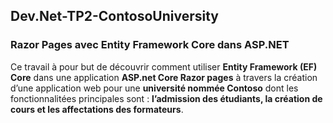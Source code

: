 <h2>Dev.Net-TP2-ContosoUniversity</h2>
<h3>Razor Pages avec Entity Framework Core dans ASP.NET</h3>
Ce travail à pour but de découvrir comment utiliser <b>Entity Framework (EF) Core</b> 
dans une application <b>ASP.net Core Razor pages</b> à travers la création d’une application web pour une <b>université nommée Contoso</b> 
dont les fonctionnalitées principales sont : <b>l’admission des étudiants, la création de cours et les affectations des formateurs</b>. 

